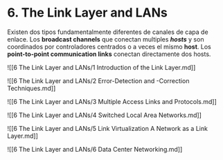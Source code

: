 # 6. The Link Layer and LANs

Existen dos tipos fundamentalmente diferentes de canales de capa de enlace. Los ******broadcast channels****** que conectan multiples *****hosts***** y son coordinados por controladores centrados o a veces el mismo ****host****. Los **********************************point-to-point communication links********************************** conectan directamente dos hosts.

![[6 The Link Layer and LANs/1 Introduction of the Link Layer.md]]

![[6 The Link Layer and LANs/2 Error-Detection and -Correction Techniques.md]]

![[6 The Link Layer and LANs/3 Multiple Access Links and Protocols.md]]

![[6 The Link Layer and LANs/4 Switched Local Area Networks.md]]

![[6 The Link Layer and LANs/5 Link Virtualization A Network as a Link Layer.md]]

![[6 The Link Layer and LANs/6 Data Center Networking.md]]
